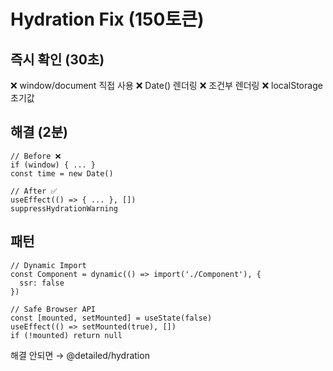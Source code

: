 # Hydration Fix (150토큰)

## 즉시 확인 (30초)
❌ window/document 직접 사용
❌ Date() 렌더링
❌ 조건부 렌더링
❌ localStorage 초기값

## 해결 (2분)
```tsx
// Before ❌
if (window) { ... }
const time = new Date()

// After ✅
useEffect(() => { ... }, [])
suppressHydrationWarning
```

## 패턴
```tsx
// Dynamic Import
const Component = dynamic(() => import('./Component'), {
  ssr: false
})

// Safe Browser API
const [mounted, setMounted] = useState(false)
useEffect(() => setMounted(true), [])
if (!mounted) return null
```

해결 안되면 → @detailed/hydration